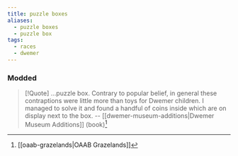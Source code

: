 ```yaml
---
title: puzzle boxes
aliases:
  - puzzle boxes
  - puzzle box
tags:
  - races
  - dwemer
---
```

### Modded
> [!Quote]
> ...puzzle box. Contrary to popular belief, in general these contraptions were little more than toys for Dwemer children. I managed to solve it and found a handful of coins inside which are on display next to the box.
> -- [[dwemer-museum-additions|Dwemer Museum Additions]] (book)[^1]

[^1]: [[oaab-grazelands|OAAB Grazelands]]